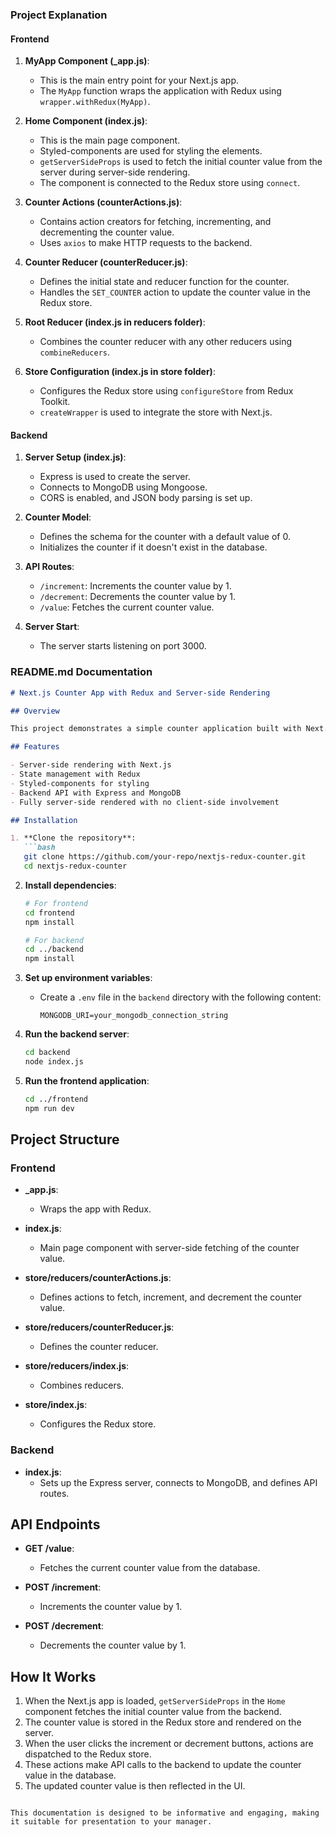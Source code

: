 
### Project Explanation

#### Frontend

1. **MyApp Component (_app.js)**:
   - This is the main entry point for your Next.js app.
   - The `MyApp` function wraps the application with Redux using `wrapper.withRedux(MyApp)`.

2. **Home Component (index.js)**:
   - This is the main page component.
   - Styled-components are used for styling the elements.
   - `getServerSideProps` is used to fetch the initial counter value from the server during server-side rendering.
   - The component is connected to the Redux store using `connect`.

3. **Counter Actions (counterActions.js)**:
   - Contains action creators for fetching, incrementing, and decrementing the counter value.
   - Uses `axios` to make HTTP requests to the backend.

4. **Counter Reducer (counterReducer.js)**:
   - Defines the initial state and reducer function for the counter.
   - Handles the `SET_COUNTER` action to update the counter value in the Redux store.

5. **Root Reducer (index.js in reducers folder)**:
   - Combines the counter reducer with any other reducers using `combineReducers`.

6. **Store Configuration (index.js in store folder)**:
   - Configures the Redux store using `configureStore` from Redux Toolkit.
   - `createWrapper` is used to integrate the store with Next.js.

#### Backend

1. **Server Setup (index.js)**:
   - Express is used to create the server.
   - Connects to MongoDB using Mongoose.
   - CORS is enabled, and JSON body parsing is set up.

2. **Counter Model**:
   - Defines the schema for the counter with a default value of 0.
   - Initializes the counter if it doesn't exist in the database.

3. **API Routes**:
   - `/increment`: Increments the counter value by 1.
   - `/decrement`: Decrements the counter value by 1.
   - `/value`: Fetches the current counter value.

4. **Server Start**:
   - The server starts listening on port 3000.

### README.md Documentation

```markdown
# Next.js Counter App with Redux and Server-side Rendering

## Overview

This project demonstrates a simple counter application built with Next.js, Redux, and Express. It uses server-side rendering (SSR) to fetch the initial counter value, ensuring no client-side involvement during the initial load. The counter value is stored in MongoDB, and actions to increment or decrement the counter are performed via API calls to the backend.

## Features

- Server-side rendering with Next.js
- State management with Redux
- Styled-components for styling
- Backend API with Express and MongoDB
- Fully server-side rendered with no client-side involvement

## Installation

1. **Clone the repository**:
   ```bash
   git clone https://github.com/your-repo/nextjs-redux-counter.git
   cd nextjs-redux-counter
   ```

2. **Install dependencies**:
   ```bash
   # For frontend
   cd frontend
   npm install

   # For backend
   cd ../backend
   npm install
   ```

3. **Set up environment variables**:
   - Create a `.env` file in the `backend` directory with the following content:
     ```
     MONGODB_URI=your_mongodb_connection_string
     ```

4. **Run the backend server**:
   ```bash
   cd backend
   node index.js
   ```

5. **Run the frontend application**:
   ```bash
   cd ../frontend
   npm run dev
   ```

## Project Structure

### Frontend

- **_app.js**:
  - Wraps the app with Redux.

- **index.js**:
  - Main page component with server-side fetching of the counter value.

- **store/reducers/counterActions.js**:
  - Defines actions to fetch, increment, and decrement the counter value.

- **store/reducers/counterReducer.js**:
  - Defines the counter reducer.

- **store/reducers/index.js**:
  - Combines reducers.

- **store/index.js**:
  - Configures the Redux store.

### Backend

- **index.js**:
  - Sets up the Express server, connects to MongoDB, and defines API routes.

## API Endpoints

- **GET /value**:
  - Fetches the current counter value from the database.

- **POST /increment**:
  - Increments the counter value by 1.

- **POST /decrement**:
  - Decrements the counter value by 1.

## How It Works

1. When the Next.js app is loaded, `getServerSideProps` in the `Home` component fetches the initial counter value from the backend.
2. The counter value is stored in the Redux store and rendered on the server.
3. When the user clicks the increment or decrement buttons, actions are dispatched to the Redux store.
4. These actions make API calls to the backend to update the counter value in the database.
5. The updated counter value is then reflected in the UI.



```

This documentation is designed to be informative and engaging, making it suitable for presentation to your manager.
